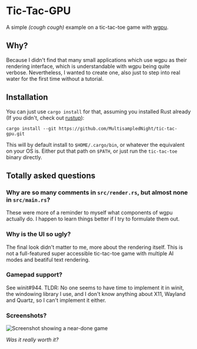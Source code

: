 # Tic-Tac-GPU

A simple _(cough cough)_ example on a tic-tac-toe game with
[wgpu](https://wgpu.rs/).

## Why?

Because I didn't find that many small applications which use wgpu as their
rendering interface, which is understandable with wgpu being quite verbose.
Nevertheless, I wanted to create one, also just to step into real water for the
first time without a tutorial.

## Installation

You can just use `cargo install` for that, assuming you installed Rust already
(If you didn't, check out [rustup](https://rustup.rs/)):

```console
cargo install --git https://github.com/MultisampledNight/tic-tac-gpu.git
```

This will by default install to `$HOME/.cargo/bin`, or whatever the equivalent
on your OS is. Either put that path on `$PATH`, or just run the `tic-tac-toe` binary directly.

## Totally asked questions

### Why are so many comments in `src/render.rs`, but almost none in `src/main.rs`?

These were more of a reminder to myself what components of wgpu actually do. I
happen to learn things better if I try to formulate them out.

### Why is the UI so ugly?

The final look didn't matter to me, more about the rendering itself. This is not
a full-featured super accessible tic-tac-toe game with multiple AI modes and
beatiful text rendering.

### Gamepad support?

See winit#944. TLDR: No one seems to have time to implement it in winit, the
windowing library I use, and I don't know anything about X11, Wayland and
Quartz, so I can't implement it either.

### Screenshots?

![Screenshot showing a near-done game](https://user-images.githubusercontent.com/80128916/145604243-3b42a7e1-cb67-4497-9fdb-b354018f33bc.png)

_Was it really worth it?_

<!--
	vim:tw=80:
-->
